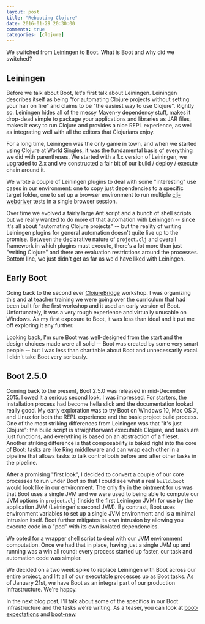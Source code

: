 ```yaml
---
layout: post
title: "Rebooting Clojure"
date: 2016-01-29 20:30:00
comments: true
categories: [clojure]
---
```

We switched from [Leiningen](http://leiningen.org/) to [Boot](http://boot-clj.com/). What is Boot and why did we switched?<!-- more -->

## Leiningen

Before we talk about Boot, let's first talk about Leiningen. Leiningen describes itself as being "for automating Clojure projects without setting your hair on fire" and claims to be "the easiest way to use Clojure". Rightly so. Leiningen hides all of the messy Maven-y dependency stuff, makes it drop-dead simple to package your applications and libraries as JAR files, makes it easy to run Clojure and provides a nice REPL experience, as well as integrating well with all the editors that Clojurians enjoy.

For a long time, Leiningen was the only game in town, and when we started using Clojure at World Singles, it was the fundamental basis of everything we did with parentheses. We started with a 1.x version of Leiningen, we upgraded to 2.x and we constructed a fair bit of our build / deploy / execute chain around it.

We wrote a couple of Leiningen plugins to deal with some "interesting" use cases in our environment: one to copy just dependencies to a specific target folder, one to set up a browser environment to run multiple [clj-webdriver](https://github.com/semperos/clj-webdriver) tests in a single browser session.

Over time we evolved a fairly large Ant script and a bunch of shell scripts but we really wanted to do more of that automation with Leiningen -- since it's all about "automating Clojure projects" -- but the reality of writing Leiningen plugins for general automation doesn't quite live up to the promise. Between the declarative nature of `project.clj` and overall framework in which plugins must execute, there's a lot more than just "writing Clojure" and there are evaluation restrictions around the processes. Bottom line, we just didn't get as far as we'd have liked with Leiningen.

## Early Boot

Going back to the second ever [ClojureBridge](http://www.clojurebridge.org/) workshop. I was organizing this and at teacher training we were going over the curriculum that had been built for the first workshop and it used an early version of Boot. Unfortunately, it was a very rough experience and virtually unusable on Windows. As my first exposure to Boot, it was less than ideal and it put me off exploring it any further.

Looking back, I'm sure Boot was well-designed from the start and the design choices made were all solid -- Boot was created by some very smart people -- but I was less than charitable about Boot and unnecessarily vocal. I didn't take Boot very seriously.

## Boot 2.5.0

Coming back to the present, Boot 2.5.0 was released in mid-December 2015. I owed it a serious second look. I was impressed. For starters, the installation process had become hella slick and the documentation looked really good. My early exploration was to try Boot on Windows 10, Mac OS X, and Linux for both the REPL experience and the basic project build process. One of the most striking differences from Leiningen was that "it's just Clojure": the build script is straightforward executable Clojure, and tasks are just functions, and everything is based on an abstraction of a fileset. Another striking difference is that composability is baked right into the core of Boot: tasks are like Ring middleware and can wrap each other in a pipeline that allows tasks to talk control both before and after other tasks in the pipeline.

After a promising "first look", I decided to convert a couple of our core processes to run under Boot so that I could see what a real `build.boot` would look like in our environment. The only fly in the ointment for us was that Boot uses a single JVM and we were used to being able to compute our JVM options in `project.clj` (inside the first Leiningen JVM) for use by the application JVM (Leiningen's second JVM). By contrast, Boot uses environment variables to set up a single JVM environment and is a minimal intrusion itself. Boot further mitigates its own intrusion by allowing you execute code in a "pod" with its own isolated dependencies.

We opted for a wrapper shell script to deal with our JVM environment computation. Once we had that in place, having just a single JVM up and running was a win all round: every process started up faster, our task and automation code was simpler.

We decided on a two week spike to replace Leiningen with Boot across our entire project, and lift all of our executable processes up as Boot tasks. As of January 21st, we have Boot as an integral part of our production infrastructure. We're happy.

In the next blog post, I'll talk about some of the specifics in our Boot infrastructure and the tasks we're writing. As a teaser, you can look at [boot-expectations](https://github.com/seancorfield/boot-expectations) and [boot-new](https://github.com/seancorfield/boot-new).
